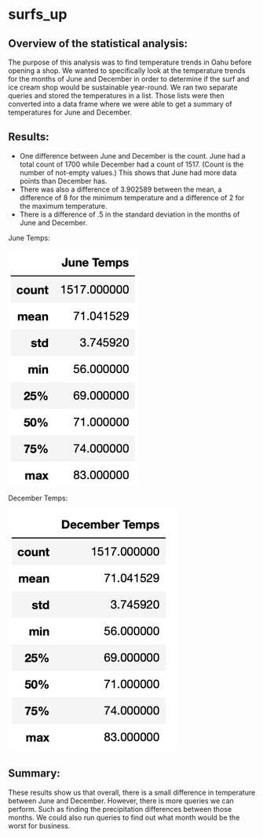 # surfs_up
## Overview of the statistical analysis:
The purpose of this analysis was to find temperature trends in Oahu before opening a shop. We wanted to specifically look at the temperature trends for the months of June and December in order to determine if the surf and ice cream shop would be sustainable year-round. We ran two separate queries and stored the temperatures in a list. Those lists were then converted into a data frame where we were able to get a summary of temperatures for June and December.

## Results:
* One difference between June and December is the count. June had a total count of 1700 while December had a count of 1517. (Count is the number of not-empty values.) This shows that June had more data points than December has.
* There was also a difference of 3.902589 between the mean, a difference of 8 for the minimum temperature and a difference of 2 for the maximum temperature.
* There is a difference of .5 in the standard deviation in the months of June and December.

June Temps:

![This is an image](https://github.com/ricky7133/surfs_up/blob/main/June_Temps.png)

December Temps:

![This is an image](https://github.com/ricky7133/surfs_up/blob/main/December_Temps.png)

## Summary:
These results show us that overall, there is a small difference in temperature between June and December. However, there is more queries we can perform. Such as finding the precipitation differences between those months. We could also run queries to find out what month would be the worst for business.
